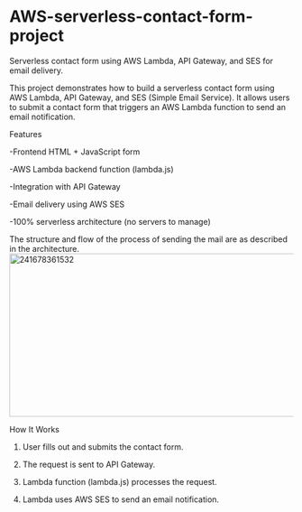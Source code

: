 # AWS-serverless-contact-form-project
Serverless contact form using AWS Lambda, API Gateway, and SES for email delivery.

This project demonstrates how to build a serverless contact form using AWS Lambda, API Gateway, and SES (Simple Email Service). It allows users to submit a contact form that triggers an AWS Lambda function to send an email notification.

Features

-Frontend HTML + JavaScript form

-AWS Lambda backend function (lambda.js)

-Integration with API Gateway

-Email delivery using AWS SES

-100% serverless architecture (no servers to manage)

The structure and flow of the process of sending the mail are as described in the architecture.
<img width="955" height="289" alt="241678361532" src="https://github.com/user-attachments/assets/b42b5c9e-99a0-4352-9877-d7b5daddd9b5" />

How It Works

1. User fills out and submits the contact form.

2. The request is sent to API Gateway.

3. Lambda function (lambda.js) processes the request.

4. Lambda uses AWS SES to send an email notification.


